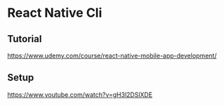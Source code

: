 # React Native Cli
## Tutorial
https://www.udemy.com/course/react-native-mobile-app-development/

## Setup
https://www.youtube.com/watch?v=gH3l2DSlXDE

